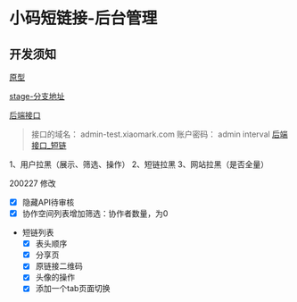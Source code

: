 # 小码短链接-后台管理

## 开发须知

[原型](https://lanhuapp.com/web/#/item/project/product?pid=cec2650a-cc80-4e6b-8a62-0b71b9f9e97b&docId=29946fdc-0818-47ed-b3eb-50bfe22ad455&docType=axure&pageId=c1632f5bfd854ba3bf309e2b09052f65&image_id=29946fdc-0818-47ed-b3eb-50bfe22ad455&parentId=2a8d2b48-69ea-4e8b-b651-3d1cd986683c)

[stage-分支地址](http://admin-test.xiaomark.com/)

[后端接口](http://test.xiaomark.com/apidoc/)
  > 接口的域名： admin-test.xiaomark.com
  > 账户密码： admin interval
[后端接口_短链](http://sl-stage.xiaomark.com/apidoc/#api-user_User-user_get_current_user)


  1、用户拉黑（展示、筛选、操作）
  2、短链拉黑
  3、网站拉黑（是否全量）


  200227 修改
  - [x] 隐藏API待审核
  - [x] 协作空间列表增加筛选：协作者数量，为0
-  短链列表
   -  [x] 表头顺序
   -  [x] 分享页
   -  [x] 原链接二维码
   -  [x] 头像的操作
   -  [x] 添加一个tab页面切换
